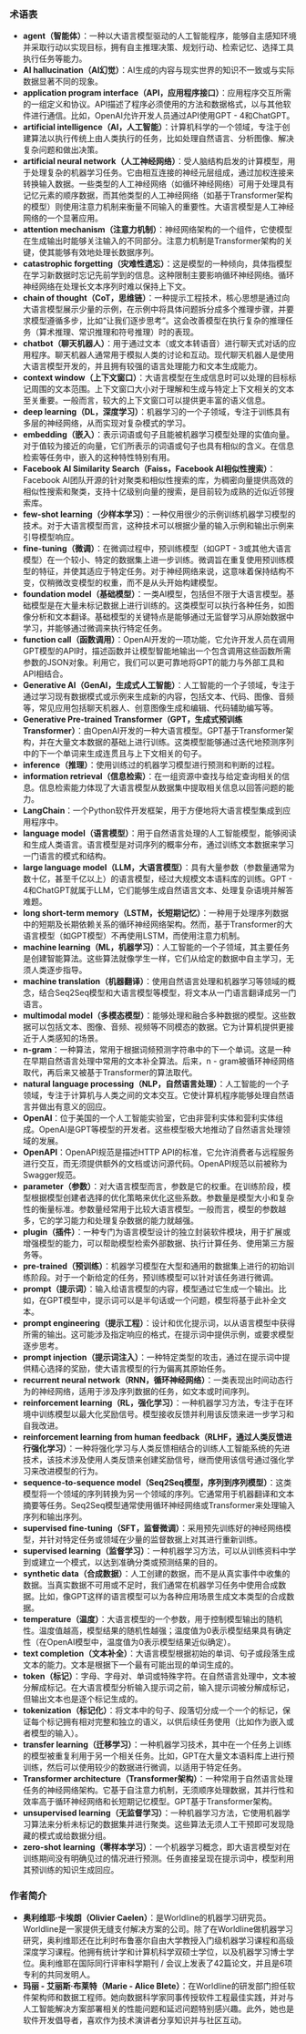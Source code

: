 ### 术语表
- **agent（智能体）**：一种以大语言模型驱动的人工智能程序，能够自主感知环境并采取行动以实现目标，拥有自主推理决策、规划行动、检索记忆、选择工具执行任务等能力。
- **AI hallucination（AI幻觉）**：AI生成的内容与现实世界的知识不一致或与实际数据显著不同的现象。
- **application program interface（API，应用程序接口）**：应用程序交互所需的一组定义和协议。API描述了程序必须使用的方法和数据格式，以与其他软件进行通信。比如，OpenAI允许开发人员通过API使用GPT - 4和ChatGPT。
- **artificial intelligence（AI，人工智能）**：计算机科学的一个领域，专注于创建算法以执行传统上由人类执行的任务，比如处理自然语言、分析图像、解决复杂问题和做出决策。
- **artificial neural network（人工神经网络）**：受人脑结构启发的计算模型，用于处理复杂的机器学习任务。它由相互连接的神经元层组成，通过加权连接来转换输入数据。一些类型的人工神经网络（如循环神经网络）可用于处理具有记忆元素的顺序数据，而其他类型的人工神经网络（如基于Transformer架构的模型）则使用注意力机制来衡量不同输入的重要性。大语言模型是人工神经网络的一个显著应用。
- **attention mechanism（注意力机制）**：神经网络架构的一个组件，它使模型在生成输出时能够关注输入的不同部分。注意力机制是Transformer架构的关键，使其能够有效地处理长数据序列。 
- **catastrophic forgetting（灾难性遗忘）**：这是模型的一种倾向，具体指模型在学习新数据时忘记先前学到的信息。这种限制主要影响循环神经网络。循环神经网络在处理长文本序列时难以保持上下文。 
- **chain of thought（CoT，思维链）**：一种提示工程技术，核心思想是通过向大语言模型展示少量的示例，在示例中将具体问题拆分成多个推理步骤，并要求模型遵循多步，比如“让我们逐步思考”。这会改善模型在执行复杂的推理任务（算术推理、常识推理和符号推理）时的表现。 
- **chatbot（聊天机器人）**：用于通过文本（或文本转语音）进行聊天式对话的应用程序。聊天机器人通常用于模拟人类的讨论和互动。现代聊天机器人是使用大语言模型开发的，并且拥有较强的语言处理能力和文本生成能力。 
- **context window（上下文窗口）**：大语言模型在生成信息时可以处理的目标标记周围的文本范围。上下文窗口大小对于理解和生成与特定上下文相关的文本至关重要。一般而言，较大的上下文窗口可以提供更丰富的语义信息。 
- **deep learning（DL，深度学习）**：机器学习的一个子领域，专注于训练具有多层的神经网络，从而实现对复杂模式的学习。 
- **embedding（嵌入）**：表示词语或句子且能被机器学习模型处理的实值向量。对于值较为接近的向量，它们所表示的词语或句子也具有相似的含义。在信息检索等任务中，嵌入的这种特性特别有用。 
- **Facebook AI Similarity Search（Faiss，Facebook AI相似性搜索）**：Facebook AI团队开源的针对聚类和相似性搜索的库，为稠密向量提供高效的相似性搜索和聚类，支持十亿级别向量的搜索，是目前较为成熟的近似近邻搜索库。 
- **few-shot learning（少样本学习）**：一种仅用很少的示例训练机器学习模型的技术。对于大语言模型而言，这种技术可以根据少量的输入示例和输出示例来引导模型响应。 
- **fine-tuning（微调）**：在微调过程中，预训练模型（如GPT - 3或其他大语言模型）在一个较小、特定的数据集上进一步训练。微调旨在重复使用预训练模型的特征，并使其适应于特定任务。对于神经网络来说，这意味着保持结构不变，仅稍微改变模型的权重，而不是从头开始构建模型。 
- **foundation model（基础模型）**：一类AI模型，包括但不限于大语言模型。基础模型是在大量未标记数据上进行训练的。这类模型可以执行各种任务，如图像分析和文本翻译。基础模型的关键特点是能够通过无监督学习从原始数据中学习，并能够通过微调来执行特定任务。 
- **function call（函数调用）**：OpenAI开发的一项功能，它允许开发人员在调用GPT模型的API时，描述函数并让模型智能地输出一个包含调用这些函数所需参数的JSON对象。利用它，我们可以更可靠地将GPT的能力与外部工具和API相结合。 
- **Generative AI（GenAI，生成式人工智能）**：人工智能的一个子领域，专注于通过学习现有数据模式或示例来生成新的内容，包括文本、代码、图像、音频等，常见应用包括聊天机器人、创意图像生成和编辑、代码辅助编写等。 
- **Generative Pre-trained Transformer（GPT，生成式预训练Transformer）**：由OpenAI开发的一种大语言模型。GPT基于Transformer架构，并在大量文本数据的基础上进行训练。这类模型能够通过迭代地预测序列中的下一个单词来生成连贯且与上下文相关的句子。 
- **inference（推理）**：使用训练过的机器学习模型进行预测和判断的过程。 
- **information retrieval（信息检索）**：在一组资源中查找与给定查询相关的信息。信息检索能力体现了大语言模型从数据集中提取相关信息以回答问题的能力。 
- **LangChain**：一个Python软件开发框架，用于方便地将大语言模型集成到应用程序中。 
- **language model（语言模型）**：用于自然语言处理的人工智能模型，能够阅读和生成人类语言。语言模型是对词序列的概率分布，通过训练文本数据来学习一门语言的模式和结构。 
- **large language model（LLM，大语言模型）**：具有大量参数（参数量通常为数十亿，甚至千亿以上）的语言模型，经过大规模文本语料库的训练。GPT - 4和ChatGPT就属于LLM，它们能够生成自然语言文本、处理复杂语境并解答难题。 
- **long short-term memory（LSTM，长短期记忆）**：一种用于处理序列数据中的短期及长期依赖关系的循环神经网络架构。然而，基于Transformer的大语言模型（如GPT模型）不再使用LSTM，而使用注意力机制。 
- **machine learning（ML，机器学习）**：人工智能的一个子领域，其主要任务是创建智能算法。这些算法就像学生一样，它们从给定的数据中自主学习，无须人类逐步指导。 
- **machine translation（机器翻译）**：使用自然语言处理和机器学习等领域的概念，结合Seq2Seq模型和大语言模型等模型，将文本从一门语言翻译成另一门语言。 
- **multimodal model（多模态模型）**：能够处理和融合多种数据的模型。这些数据可以包括文本、图像、音频、视频等不同模态的数据。它为计算机提供更接近于人类感知的场景。 
- **n-gram**：一种算法，常用于根据词频预测字符串中的下一个单词。这是一种在早期自然语言处理中常用的文本补全算法。后来，n - gram被循环神经网络取代，再后来又被基于Transformer的算法取代。 
- **natural language processing（NLP，自然语言处理）**：人工智能的一个子领域，专注于计算机与人类之间的文本交互。它使计算机程序能够处理自然语言并做出有意义的回应。 
- **OpenAI**：位于美国的一个人工智能实验室，它由非营利实体和营利实体组成。OpenAI是GPT等模型的开发者。这些模型极大地推动了自然语言处理领域的发展。 
- **OpenAPI**：OpenAPI规范是描述HTTP API的标准，它允许消费者与远程服务进行交互，而无须提供额外的文档或访问源代码。OpenAPI规范以前被称为Swagger规范。 
- **parameter（参数）**：对大语言模型而言，参数是它的权重。在训练阶段，模型根据模型创建者选择的优化策略来优化这些系数。参数量是模型大小和复杂性的衡量标准。参数量经常用于比较大语言模型。一般而言，模型的参数越多，它的学习能力和处理复杂数据的能力就越强。 
- **plugin（插件）**：一种专门为语言模型设计的独立封装软件模块，用于扩展或增强模型的能力，可以帮助模型检索外部数据、执行计算任务、使用第三方服务等。 
- **pre-trained（预训练）**：机器学习模型在大型和通用的数据集上进行的初始训练阶段。对于一个新给定的任务，预训练模型可以针对该任务进行微调。 
- **prompt（提示词）**：输入给语言模型的内容，模型通过它生成一个输出。比如，在GPT模型中，提示词可以是半句话或一个问题，模型将基于此补全文本。 
- **prompt engineering（提示工程）**：设计和优化提示词，以从语言模型中获得所需的输出。这可能涉及指定响应的格式，在提示词中提供示例，或要求模型逐步思考。 
- **prompt injection（提示词注入）**：一种特定类型的攻击，通过在提示词中提供精心选择的奖励，使大语言模型的行为偏离其原始任务。 
- **recurrent neural network（RNN，循环神经网络）**：一类表现出时间动态行为的神经网络，适用于涉及序列数据的任务，如文本或时间序列。 
- **reinforcement learning（RL，强化学习）**：一种机器学习方法，专注于在环境中训练模型以最大化奖励信号。模型接收反馈并利用该反馈来进一步学习和自我改进。 
- **reinforcement learning from human feedback（RLHF，通过人类反馈进行强化学习）**：一种将强化学习与人类反馈相结合的训练人工智能系统的先进技术，该技术涉及使用人类反馈来创建奖励信号，继而使用该信号通过强化学习来改进模型的行为。 
- **sequence-to-sequence model（Seq2Seq模型，序列到序列模型）**：这类模型将一个领域的序列转换为另一个领域的序列。它通常用于机器翻译和文本摘要等任务。Seq2Seq模型通常使用循环神经网络或Transformer来处理输入序列和输出序列。 
- **supervised fine-tuning（SFT，监督微调）**：采用预先训练好的神经网络模型，并针对特定任务或领域在少量的监督数据上对其进行重新训练。 
- **supervised learning（监督学习）**：一种机器学习方法，可以从训练资料中学到或建立一个模式，以达到准确分类或预测结果的目的。 
- **synthetic data（合成数据）**：人工创建的数据，而不是从真实事件中收集的数据。当真实数据不可用或不足时，我们通常在机器学习任务中使用合成数据。比如，像GPT这样的语言模型可以为各种应用场景生成文本类型的合成数据。 
- **temperature（温度）**：大语言模型的一个参数，用于控制模型输出的随机性。温度值越高，模型结果的随机性越强；温度值为0表示模型结果具有确定性（在OpenAI模型中，温度值为0表示模型结果近似确定）。 
- **text completion（文本补全）**：大语言模型根据初始的单词、句子或段落生成文本的能力。文本是根据下一个最有可能出现的单词生成的。 
- **token（标记）**：字母、字母对、单词或特殊字符。在自然语言处理中，文本被分解成标记。在大语言模型分析输入提示词之前，输入提示词被分解成标记，但输出文本也是逐个标记生成的。 
- **tokenization（标记化）**：将文本中的句子、段落切分成一个一个的标记，保证每个标记拥有相对完整和独立的语义，以供后续任务使用（比如作为嵌入或者模型的输入）。 
- **transfer learning（迁移学习）**：一种机器学习技术，其中在一个任务上训练的模型被重复利用于另一个相关任务。比如，GPT在大量文本语料库上进行预训练，然后可以使用较少的数据进行微调，以适用于特定任务。 
- **Transformer architecture（Transformer架构）**：一种常用于自然语言处理任务的神经网络架构。它基于自注意力机制，无须顺序处理数据，其并行性和效率高于循环神经网络和长短期记忆模型。GPT基于Transformer架构。 
- **unsupervised learning（无监督学习）**：一种机器学习方法，它使用机器学习算法来分析未标记的数据集并进行聚类。这些算法无须人工干预即可发现隐藏的模式或给数据分组。 
- **zero-shot learning（零样本学习）**：一个机器学习概念，即大语言模型对在训练期间没有明确见过的情况进行预测。任务直接呈现在提示词中，模型利用其预训练的知识生成回应。 

### 作者简介
- **奥利维耶·卡埃朗（Olivier Caelen）**：是Worldline的机器学习研究员。Worldline是一家提供无缝支付解决方案的公司。除了在Worldline做机器学习研究，奥利维耶还在比利时布鲁塞尔自由大学教授入门级机器学习课程和高级深度学习课程。他拥有统计学和计算机科学双硕士学位，以及机器学习博士学位。奥利维耶在国际同行评审科学期刊 / 会议上发表了42篇论文，并且是6项专利的共同发明人。 
- **玛丽 - 艾丽斯·布莱特（Marie - Alice Blete）**：在Worldline的研发部门担任软件架构师和数据工程师。她向数据科学家同事传授软件工程最佳实践，并对与人工智能解决方案部署相关的性能问题和延迟问题特别感兴趣。此外，她也是软件开发倡导者，喜欢作为技术演讲者分享知识并与社区互动。 
